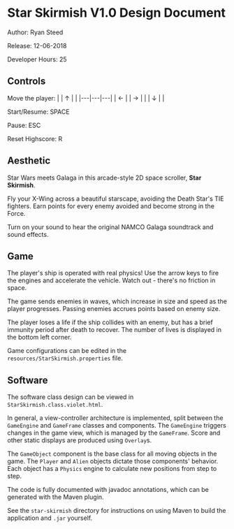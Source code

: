 # Star Skirmish V1.0 Design Document

Author: Ryan Steed

Release: 12-06-2018

Developer Hours: 25

## Controls

Move the player:
|   | ↑ |   |
|---|---|---|
| ← |   | → |
|   | ↓ |   |

Start/Resume: SPACE

Pause: ESC

Reset Highscore: R

## Aesthetic

Star Wars meets Galaga in this arcade-style 2D space scroller, **Star Skirmish**.

Fly your X-Wing across a beautiful starscape, avoiding the Death Star's TIE fighters. Earn points for every enemy avoided and become strong in the Force.

Turn on your sound to hear the original NAMCO Galaga soundtrack and sound effects.

## Game

The player's ship is operated with real physics! Use the arrow keys to fire the engines and accelerate the vehicle. Watch out - there's no friction in space.

The game sends enemies in waves, which increase in size and speed as the player progresses. Passing enemies accrues points based on enemy size.

The player loses a life if the ship collides with an enemy, but has a brief immunity period after death to recover. The number of lives is displayed in the bottom left corner.

Game configurations can be edited in the `resources/StarSkirmish.properties` file.

## Software

The software class design can be viewed in `StarSkirmish.class.violet.html`.

In general, a view-controller architecture is implemented, split between the `GameEngine` and `GameFrame` classes and components. The `GameEngine` triggers changes in the game view, which is managed by the `GameFrame`. Score and other static displays are produced using `Overlay`s.

The `GameObject` component is the base class for all moving objects in the game. The `Player` and `Alien` objects dictate those components' behavior. Each object has a `Physics` engine to calculate new positions from step to step.

The code is fully documented with javadoc annotations, which can be generated with the Maven plugin.

See the `star-skirmish` directory for instructions on using Maven to build the application and `.jar` yourself.
